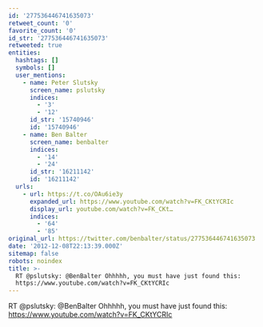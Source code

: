 ```yaml
---
id: '277536446741635073'
retweet_count: '0'
favorite_count: '0'
id_str: '277536446741635073'
retweeted: true
entities:
  hashtags: []
  symbols: []
  user_mentions:
    - name: Peter Slutsky
      screen_name: pslutsky
      indices:
        - '3'
        - '12'
      id_str: '15740946'
      id: '15740946'
    - name: Ben Balter
      screen_name: benbalter
      indices:
        - '14'
        - '24'
      id_str: '16211142'
      id: '16211142'
  urls:
    - url: https://t.co/OAu6ie3y
      expanded_url: https://www.youtube.com/watch?v=FK_CKtYCRIc
      display_url: youtube.com/watch?v=FK_CKt…
      indices:
        - '64'
        - '85'
original_url: https://twitter.com/benbalter/status/277536446741635073
date: '2012-12-08T22:13:39.000Z'
sitemap: false
robots: noindex
title: >-
  RT @pslutsky: @BenBalter Ohhhhh, you must have just found this:
  https://www.youtube.com/watch?v=FK_CKtYCRIc
---
```


RT @pslutsky: @BenBalter Ohhhhh, you must have just found this: https://www.youtube.com/watch?v=FK_CKtYCRIc